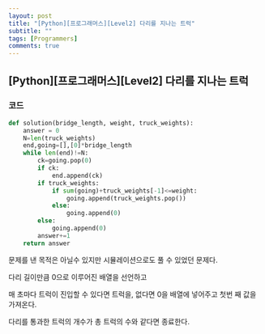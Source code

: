 ```yaml
---
layout: post
title: "[Python][프로그래머스][Level2] 다리를 지나는 트럭"
subtitle: ""
tags: [Programmers]
comments: true
---
```


## [Python][프로그래머스][Level2] 다리를 지나는 트럭

### 코드

```python
def solution(bridge_length, weight, truck_weights):
    answer = 0
    N=len(truck_weights)
    end,going=[],[0]*bridge_length
    while len(end)!=N:
        ck=going.pop(0)
        if ck:
            end.append(ck)
        if truck_weights:
            if sum(going)+truck_weights[-1]<=weight:
                going.append(truck_weights.pop())
            else:
                going.append(0)
        else:
            going.append(0)
        answer+=1
    return answer
```

문제를 낸 목적은 아닐수 있지만 시뮬레이션으로도 풀 수 있었던 문제다.

다리 길이만큼 0으로 이루어진 배열을 선언하고

매 초마다 트럭이 진입할 수 있다면 트럭을, 없다면 0을 배열에 넣어주고 첫번 째 값을 가져온다.

다리를 통과한 트럭의 개수가 총 트럭의 수와 같다면 종료한다.